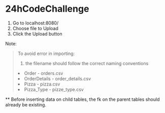 # 24hCodeChallenge

1. Go to localhost:8080/
2. Choose file to Upload
3. Click the Upload button

Note: <br>
> To avoid error in importing:
>1. the filename should follow the correct naming conventions 
  >  <li>Order - orders.csv</li>    
  >  <li>OrderDetails - order_details.csv</li>  
  >  <li>Pizza - pizza.csv</li>  
  >  <li>Pizza_Type - pizze_type.csv</li>
** Before inserting data on child tables, the fk on the parent tables should already be existing.
  